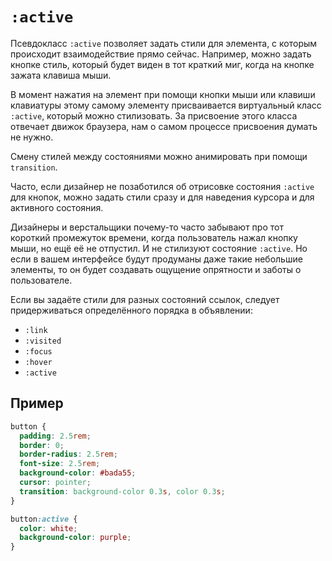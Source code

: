 <link rel="stylesheet" href="../../VSCODE/markdown.css">

# `:active`

Псевдокласс `:active` позволяет задать стили для элемента, с которым происходит взаимодействие прямо сейчас. Например, можно задать кнопке стиль, который будет виден в тот краткий миг, когда на кнопке зажата клавиша мыши.

В момент нажатия на элемент при помощи кнопки мыши или клавиши клавиатуры этому самому элементу присваивается виртуальный класс `:active`, который можно стилизовать. За присвоение этого класса отвечает движок браузера, нам о самом процессе присвоения думать не нужно.

Смену стилей между состояниями можно анимировать при помощи `transition`.

Часто, если дизайнер не позаботился об отрисовке состояния `:active` для кнопок, можно задать стили сразу и для наведения курсора и для активного состояния.

Дизайнеры и верстальщики почему-то часто забывают про тот короткий промежуток времени, когда пользователь нажал кнопку мыши, но ещё её не отпустил. И не стилизуют состояние `:active`. Но если в вашем интерфейсе будут продуманы даже такие небольшие элементы, то он будет создавать ощущение опрятности и заботы о пользователе.

Если вы задаёте стили для разных состояний ссылок, следует придерживаться определённого порядка в объявлении:

- `:link`
- `:visited`
- `:focus`
- `:hover`
- `:active`

## Пример

```css
button {
  padding: 2.5rem;
  border: 0;
  border-radius: 2.5rem;
  font-size: 2.5rem;
  background-color: #bada55;
  cursor: pointer;
  transition: background-color 0.3s, color 0.3s;
}

button:active {
  color: white;
  background-color: purple;
}
```
